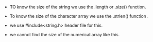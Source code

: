 * TO know the size of the string we use the .length or .size() function.

* To know the size of the character array we use the .strlen() function .

* we use #include<string.h> header file for this.

* we cannot find the size of the numerical array like this.

